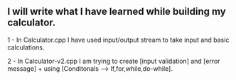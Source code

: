 ## I will write what I have learned while building my calculator.

1 - In Calculator.cpp I have used input/output stream to take input and basic calculations.

2 - In Calculator-v2.cpp I am trying to create [input validation] and [error message] + using [Conditonals --> If,for,while,do-while].